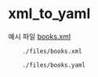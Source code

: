 # xml_to_yaml

예시 파일 [books.xml](https://learn.microsoft.com/ko-kr/dotnet/standard/linq/sample-xml-file-books)

```
	./files/books.xml
```

```
	./files/books.yaml
```